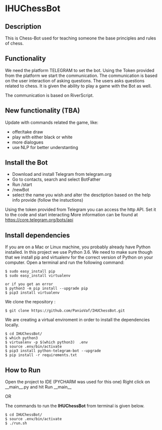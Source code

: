 # IHUChessBot
## Description
This is Chess-Bot used for teaching someone the base principles and rules of chess.  

## Functionality
We need the platform TELEGRAM to set the bot. Using the Token provided from the platform we start the communication. The communication is based on the user interaction of asking questions. The users asks questions related to chess. It is given the ability to play a game with the Bot as well.

The communication is based on RiverScript.

## New functionality (TBA)
Update with commands related the game, like:
- offer/take draw
- play with either black or white
- more dialogues 
- use NLP for better understanting 

## Install the Bot
- Download and install Telegram from telegram.org 
- Go to contacts, search and select BotFather
- Run /start
- /newBot
- select the name you wish and alter the desctiption based on the help info provide (follow the instuctions)

Using the token provided from Telegram you can access the http API. Set it to the code and start interacting 
More information can be found at https://core.telegram.org/bots/api

## Install dependencies

If you are on a Mac or Linux machine, you probably already have Python installed. In this project we use Python 3.6.
We need to make sure though that we install pip and virtualenv for the correct version of Python on your computer. Open a terminal and run the following command:

```
$ sudo easy_install pip
$ sudo easy_install virtualenv

or if you get an error
$ python3 -m pip install --upgrade pip
$ pip3 install virtualenv

```

We clone the repository :

```
$ git clone https://github.com/PanioVaf/IHUChessBot.git
```

We are creating a virtual enviroment in order to install the dependencies locally.


```
$ cd IHUChessBot/
$ which python3
$ virtualenv -p $(which python3)  .env
$ source .env/bin/activate
$ pip3 install python-telegram-bot --upgrade
$ pip install -r requirements.txt
```

## How to Run
Open the project to IDE (PYCHARM was used for this one)
Right click on \_\_main__.py and hit Run \_\_main__ 

OR

The commands to run the **IHUChessBot** from terminal is given below. 

```
$ cd IHUChessBot/
$ source .env/bin/activate
$ ./run.sh     
```
